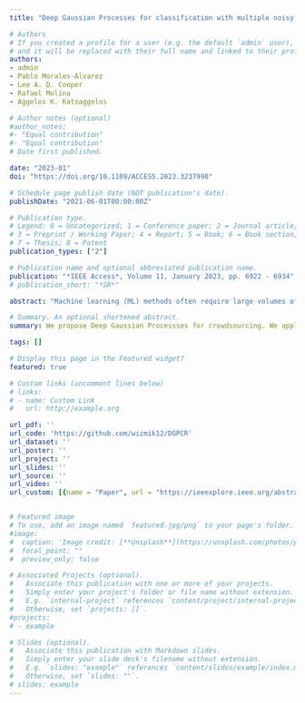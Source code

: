 ```yaml
---
title: "Deep Gaussian Processes for classification with multiple noisy annotators. Application to breast cancer tissue classification"

# Authors
# If you created a profile for a user (e.g. the default `admin` user), write the username (folder name) here 
# and it will be replaced with their full name and linked to their profile.
authors:
- admin
- Pablo Morales-Álvarez
- Lee A. D. Cooper
- Rafael Molina
- Aggelos K. Katsaggelos

# Author notes (optional)
#author_notes:
#- "Equal contribution"
#- "Equal contribution"
# Date first published.

date: "2023-01"
doi: "https://doi.org/10.1109/ACCESS.2023.3237990"

# Schedule page publish date (NOT publication's date).
publishDate: "2021-06-01T00:00:00Z"

# Publication type.
# Legend: 0 = Uncategorized; 1 = Conference paper; 2 = Journal article;
# 3 = Preprint / Working Paper; 4 = Report; 5 = Book; 6 = Book section;
# 7 = Thesis; 8 = Patent
publication_types: ["2"]

# Publication name and optional abbreviated publication name.
publication: "*IEEE Access*, Volume 11, January 2023, pp. 6922 - 6934"
# publication_short: "*SR*"

abstract: "Machine learning (ML) methods often require large volumes of labeled data to achieve meaningful performance. The expertise necessary for labeling data in medical applications like pathology presents a significant challenge in developing clinical-grade tools. Crowdsourcing approaches address this challenge by collecting labels from multiple annotators with varying degrees of expertise. In recent years, multiple methods have been adapted to learn from noisy crowdsourced labels. Among them, Gaussian Processes (GPs) have achieved excellent performance due to their ability to model uncertainty. Deep Gaussian Processes (DGPs) address the limitations of GPs using multiple layers to enable the learning of more complex representations. In this work, we develop Deep Gaussian Processes for Crowdsourcing (DGPCR) to model the crowdsourcing problem with DGPs for the first time. DGPCR models the (unknown) underlying true labels, and the behavior of each annotator is modeled with a confusion matrix among classes. We use end-to-end variational inference to estimate both DGPCR parameters and annotator biases. Using annotations from 25 pathologists and medical trainees, we show that DGPCR is competitive or superior to Scalable Gaussian Processes for Crowdsourcing (SVGPCR) and other state-of-the-art deep-learning crowdsourcing methods for breast cancer classification. Also, we observe that DGPCR with noisy labels obtains better results ( F1=81.91 %) than GPs ( F1=81.57 %) and deep learning methods ( F1=80.88 %) with true labels curated by experts. Finally, we show an improved estimation of annotators’ behavior."

# Summary. An optional shortened abstract.
summary: We propose Deep Gaussian Processses for crowdsourcing. We apply them to tissue classification in digital pathology.

tags: []

# Display this page in the Featured widget?
featured: true

# Custom links (uncomment lines below)
# links:
# - name: Custom Link
#   url: http://example.org

url_pdf: ''
url_code: 'https://github.com/wizmik12/DGPCR'
url_dataset: ''
url_poster: ''
url_project: ''
url_slides: ''
url_source: ''
url_video: ''
url_custom: [{name = "Paper", url = "https://ieeexplore.ieee.org/abstract/document/10019276"}]


# Featured image
# To use, add an image named `featured.jpg/png` to your page's folder. 
#image:
#  caption: 'Image credit: [**Unsplash**](https://unsplash.com/photos/pLCdAaMFLTE)'
#  focal_point: ""
#  preview_only: false

# Associated Projects (optional).
#   Associate this publication with one or more of your projects.
#   Simply enter your project's folder or file name without extension.
#   E.g. `internal-project` references `content/project/internal-project/index.md`.
#   Otherwise, set `projects: []`.
#projects:
# - example

# Slides (optional).
#   Associate this publication with Markdown slides.
#   Simply enter your slide deck's filename without extension.
#   E.g. `slides: "example"` references `content/slides/example/index.md`.
#   Otherwise, set `slides: ""`.
# slides: example
---
```

